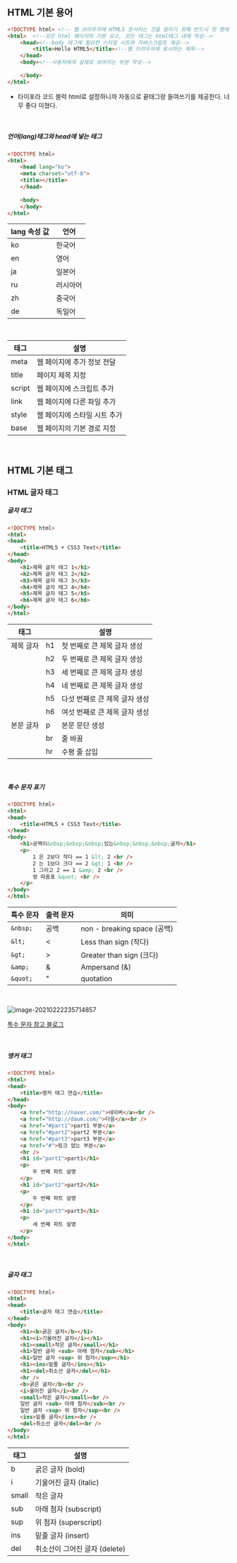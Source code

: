 ## HTML 기본 용어

```html
<!DOCTYPE html>	<!-- 웹 브라우저에 HTML5 문서라는 것을 알리기 위해 반드시 첫 행에 나와야 함-->
<html>	<!--모든 html 페이지의 기본 요소, 모든 태그는 html태그 내에 작성-->
    <head><!--body 태그에 필요한 스타일 시트와 자바스크립트 제공-->
        <title>Hello HTML5</title><!--웹 브라우저에 표시하는 제목-->
    </head>
    <body><!--사용자에게 실제로 보여지는 부분 작성-->
        
    </body>
</html>

```

- 타이포라 코드 블럭 html로 설정하니까 자동으로 끝태그랑 들여쓰기를 제공한다. 너무 좋다 미쳤다.

<br />

##### 언어(lang)태그와 head에 넣는 태그

```html
<!DOCTYPE html>
<html> 
    <head lang="ko"> 
    <meta charset="utf-8"> 
    <title></title> 
    </head> 
    
    <body> 
    </body> 
</html>

```

| lang 속성 값 | 언어     |
| ------------ | -------- |
| ko           | 한국어   |
| en           | 영어     |
| ja           | 일본어   |
| ru           | 러시아어 |
| zh           | 중국어   |
| de           | 독일어   |

<br />

| 태그   | 설명                         |
| ------ | ---------------------------- |
| meta   | 웹 페이지에 추가 정보 전달   |
| title  | 페이지 제목 지정             |
| script | 웹 페이지에 스크립트 추가    |
| link   | 웹 페이지에 다른 파일 추가   |
| style  | 웹 페이지에 스타일 시트 추가 |
| base   | 웹 페이지의 기본 경로 지정   |

<br />

## HTML 기본 태그

### HTML 글자 태그

##### 글자 태그

```html
<!DOCTYPE html>
<html>
<head>
    <title>HTML5 + CSS3 Text</title>
</head>
<body>
    <h1>제목 글자 태그 1</h1>
    <h2>제목 글자 태그 2</h2>
    <h3>제목 글자 태그 3</h3>
    <h4>제목 글자 태그 4</h4>
    <h5>제목 글자 태그 5</h5>
    <h6>제목 글자 태그 6</h6>
</body>
</html>

```

| 태그      |      | 설명                          |
| --------- | ---- | ----------------------------- |
| 제목 글자 | h1   | 첫 번째로 큰 제목 글자 생성   |
|           | h2   | 두 번째로 큰 제목 글자 생성   |
|           | h3   | 세 번째로 큰 제목 글자 생성   |
|           | h4   | 네 번째로 큰 제목 글자 생성   |
|           | h5   | 다섯 번째로 큰 제목 글자 생성 |
|           | h6   | 여섯 번째로 큰 제목 글자 생성 |
| 본문 글자 | p    | 본문 문단 생성                |
|           | br   | 줄 바꿈                       |
|           | hr   | 수평 줄 삽입                  |

<br />

##### 특수 문자 표기

```html
<!DOCTYPE html>
<html>
<head>
    <title>HTML5 + CSS3 Text</title>
</head>
<body>
    <h1>공백이&nbsp;&nbsp;&nbsp;있는&nbsp;&nbsp;&nbsp;글자</h1>
    <p>
        1 은 2보다 작다 == 1 &lt; 2 <br />
        2 는 1보다 크다 == 2 &gt; 1 <br />
        1 그리고 2 == 1 &amp; 2 <br />
        쌍 따옴표 &quot; <br />
    </p>
</body>
</html>

```

| 특수 문자 | 출력 문자 | 의미                        |
| --------- | --------- | --------------------------- |
| `&nbsp;`  | 공백      | non - breaking space (공백) |
| `&lt;`    | <         | Less than sign (작다)       |
| `&gt;`    | >         | Greater than sign (크다)    |
| `&amp;`   | &         | Ampersand (&)               |
| `&quot;`  | "         | quotation                   |

<br />

![image-20210222235714857](C:\Users\zz238\AppData\Roaming\Typora\typora-user-images\image-20210222235714857.png)

[특수 문자 참고 블로그](https://sensechef.com/957)

<br />

##### 앵커 태그

```html
<!DOCTYPE html>
<html>
<head>
    <title>앵커 태그 연습</title>
</head>
<body>
    <a href="http://naver.com/">네이버</a><br />
    <a href="http://daum.com/">다음</a><br />
    <a href="#part1">part1 부분</a>
    <a href="#part2">part2 부분</a>
    <a href="#part3">part3 부분</a>
    <a href="#">링크 없는 부분</a>
    <hr />
    <h1 id="part1">part1</h1>
    <p>
        두 번째 파트 설명
    </p>
    <h1 id="part2">part2</h1>
    <p>
        두 번째 파트 설명
    </p>
    <h1 id="part3">part3</h1>
    <p> 
        세 번째 파트 설명
    </p>
</body>
</html>

```

<br />

##### 글자 태그

```html
<!DOCTYPE html>
<html>
<head>
    <title>글자 태그 연습</title>
</head>
<body>
    <h1><b>굵은 글자</b></h1>
    <h1><i>기울어진 글자</i></h1>
    <h1><small>작은 글자</small></h1>
    <h1>일반 글자 <sub> 아래 첨자</sub></h1>
    <h1>일반 글자 <sup> 위 첨자</sup></h1>
    <h1><ins>밑줄 글자</ins></h1>
    <h1><del>취소선 글자</del></h1>
    <hr />
    <b>굵은 글자</b><br />
    <i>울어진 글자</i><br />
    <small>작은 글자</small><br />
    일반 글자 <sub> 아래 첨자</sub><br />
    일반 글자 <sup> 위 첨자</sup><br />
    <ins>밑줄 글자</ins><br />
    <del>취소선 글자</del><br />
</body>
</html>
```

| 태그  | 설명                          |
| ----- | ----------------------------- |
| b     | 굵은 글자 (bold)              |
| i     | 기울어진 글자 (italic)        |
| small | 작은 글자                     |
| sub   | 아래 첨자 (subscript)         |
| sup   | 위 첨자 (superscript)         |
| ins   | 밑줄 글자 (insert)            |
| del   | 취소선이 그어진 글자 (delete) |

<br />